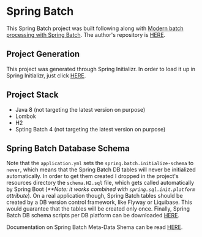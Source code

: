# Spring Batch
This Spring Batch project was built following along with [Modern batch processing with Spring Batch](https://paulosergio-jnr.medium.com/modern-batch-processing-with-spring-batch-195c97880460). The author's repository is [HERE](https://github.com/paulosergio-jnr/spring-batch-basics).

## Project Generation
This project was generated through Spring Initializr. In order to load it up in Spring Initializr, just click [HERE](https://start.spring.io/#!type=maven-project&language=java&platformVersion=2.7.14&packaging=jar&jvmVersion=1.8&groupId=com.wilterson.springbatch&artifactId=batch-basics&name=SpringBatchBasics&description=Modern%20batch%20processing%20with%20Spring%20Batch&packageName=com.wilterson.springbatch&dependencies=batch,lombok,h2).

## Project Stack
* Java 8 (not targeting the latest version on purpose)
* Lombok
* H2
* Spting Batch 4 (not targeting the latest version on purpose)

## Spring Batch Database Schema
Note that the `application.yml` sets the `spring.batch.initialize-schema` to `never`, which means that the Spring Batch DB tables will never be initialized automatically. In order to get them created I dropped in the project's resources directory the `schema.H2.sql` file, which gets called automatically by Spring Boot (_**Note: it works combined with `spring.sql.init.platform` attribute_). On a real application though, Spring Batch tables should be created by a DB version control framework, like Flyway or Liquibase. This would guarantee that the tables will be created only once. Finally, Spring Batch DB schema scripts per DB platform can be downloaded [HERE](
https://github.com/spring-projects/spring-batch/tree/main/spring-batch-core/src/main/resources/org/springframework/batch/core).

Documentation on Spring Batch Meta-Data Shema can be read [HERE](https://docs.spring.io/spring-batch/docs/current/reference/html/schema-appendix.html).